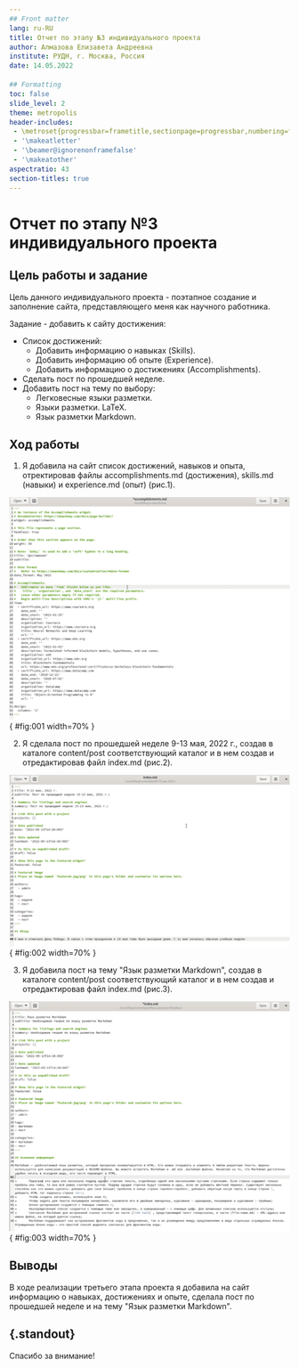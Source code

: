 ```yaml
---
## Front matter
lang: ru-RU
title: Отчет по этапу №3 индивидуального проекта
author: Алмазова Елизавета Андреевна
institute: РУДН, г. Москва, Россия
date: 14.05.2022

## Formatting
toc: false
slide_level: 2
theme: metropolis
header-includes: 
 - \metroset{progressbar=frametitle,sectionpage=progressbar,numbering=fraction}
 - '\makeatletter'
 - '\beamer@ignorenonframefalse'
 - '\makeatother'
aspectratio: 43
section-titles: true
---
```


# Отчет по этапу №3 индивидуального проекта

## Цель работы и задание

Цель данного индивидуального проекта - поэтапное создание и заполнение сайта, представляющего меня как научного работника.

Задание - добавить к сайту достижения:

- Список достижений:
	- Добавить информацию о навыках (Skills).
	- Добавить информацию об опыте (Experience).
	- Добавить информацию о достижениях (Accomplishments).
- Сделать пост по прошедшей неделе.
- Добавить пост на тему по выбору:
	- Легковесные языки разметки.
	- Языки разметки. LaTeX.
	- Язык разметки Markdown.

## Ход работы

1. Я добавила на сайт список достижений, навыков и опыта, отректировав файлы accomplishments.md (достижения), skills.md (навыки) и experience.md (опыт) (рис.1).

![Рисунок 1 - Редактирование файла accomplishments.md.](image/1.png){ #fig:001 width=70% }

2. Я сделала пост по прошедшей неделе 9-13 мая, 2022 г., создав в каталоге content/post соответствующий каталог и в нем создав и отредактировав файл index.md (рис.2).

![Рисунок 2 - Редактирование поста по прошедшей неделе.](image/2.png){ #fig:002 width=70% }

3. Я добавила пост на тему "Язык разметки Markdown", создав в каталоге content/post соответствующий каталог и в нем создав и отредактировав файл index.md (рис.3).

![Рисунок 3 - Редактирование поста о языке разметки Markdown.](image/3.png){ #fig:003 width=70% }

## Выводы

В ходе реализации третьего этапа проекта я добавила на сайт информацию о навыках, достижениях и опыте, сделала пост по прошедшей неделе и на тему "Язык разметки Markdown".

## {.standout}

Спасибо за внимание!
